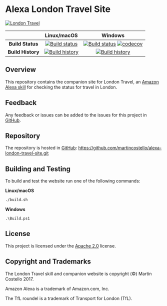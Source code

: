 # Alexa London Travel Site

[![London Travel](https://cdn.martincostello.com/london-travel-108x108.png "London Travel")](https://www.amazon.co.uk/dp/B01NB0T86R)

| | Linux/macOS | Windows |
|:-:|:-:|:-:|
| **Build Status** | [![Build status](https://img.shields.io/travis/martincostello/alexa-london-travel-site/master.svg)](https://travis-ci.org/martincostello/alexa-london-travel-site) | [![Build status](https://img.shields.io/appveyor/ci/martincostello/alexa-london-travel-site/master.svg)](https://ci.appveyor.com/project/martincostello/alexa-london-travel-site) [![codecov](https://codecov.io/gh/martincostello/alexa-london-travel-site/branch/master/graph/badge.svg)](https://codecov.io/gh/martincostello/alexa-london-travel-site) |
| **Build History** | [![Build history](https://buildstats.info/travisci/chart/martincostello/alexa-london-travel-site?branch=master&includeBuildsFromPullRequest=false)](https://travis-ci.org/martincostello/alexa-london-travel-site) |  [![Build history](https://buildstats.info/appveyor/chart/martincostello/alexa-london-travel-site?branch=master&includeBuildsFromPullRequest=false)](https://ci.appveyor.com/project/martincostello/alexa-london-travel-site) |

## Overview

This repository contains the companion site for London Travel, an [Amazon Alexa skill](https://www.amazon.co.uk/dp/B01NB0T86R) for checking the status for travel in London.

## Feedback

Any feedback or issues can be added to the issues for this project in [GitHub](https://github.com/martincostello/alexa-london-travel-site/issues).

## Repository

The repository is hosted in [GitHub](https://github.com/martincostello/alexa-london-travel-site): https://github.com/martincostello/alexa-london-travel-site.git

## Building and Testing

To build and test the website run one of the following commands:

**Linux/macOS**

```sh
./build.sh
```

**Windows**

```batchfile
.\Build.ps1
```

## License

This project is licensed under the [Apache 2.0](https://www.apache.org/licenses/LICENSE-2.0.txt) license.

## Copyright and Trademarks

The London Travel skill and companion website is copyright (&copy;) Martin Costello 2017.

Amazon Alexa is a trademark of Amazon.com, Inc.

The TfL roundel is a trademark of Transport for London (TfL).

